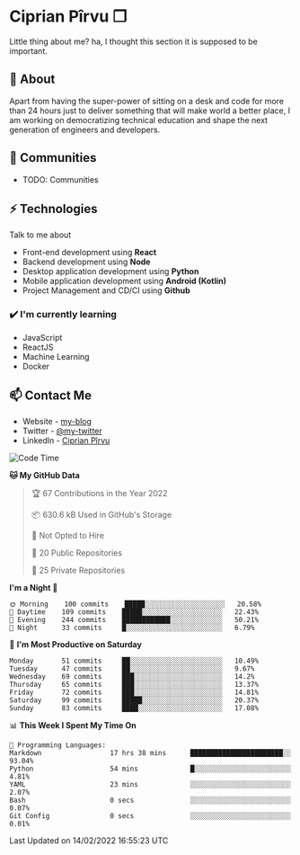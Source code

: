 # Ciprian Pîrvu ❐

Little thing about me? ha, I thought this section it is supposed to be important.

## 🧐 About

Apart from having the super-power of sitting on a desk and code for more than 24 hours just to deliver something that will make world a better place, I am working on democratizing technical education and shape the next generation of engineers and developers.

## 👯 Communities

-   TODO: Communities

## ⚡ Technologies

Talk to me about

-   Front-end development using **React**
-   Backend development using **Node**
-   Desktop application development using **Python**
-   Mobile application development using **Android (Kotlin)**
-   Project Management and CD/CI using **Github**

### ✔️ I'm currently learning

-   JavaScript
-   ReactJS
-   Machine Learning
-   Docker

## 📫 Contact Me

-   Website - [my-blog]()
-   Twitter - [@my-twitter]()
-   LinkedIn - [Ciprian Pîrvu](https://www.linkedin.com/in/p%C3%AErvu-ciprian-cristian-4415991b1/)

<!--START_SECTION:waka-->
![Code Time](http://img.shields.io/badge/Code%20Time-984%20hrs%2015%20mins-blue)

**🐱 My GitHub Data** 

> 🏆 67 Contributions in the Year 2022
 > 
> 📦 630.6 kB Used in GitHub's Storage 
 > 
> 🚫 Not Opted to Hire
 > 
> 📜 20 Public Repositories 
 > 
> 🔑 25 Private Repositories  
 > 
**I'm a Night 🦉** 

```text
🌞 Morning    100 commits    █████░░░░░░░░░░░░░░░░░░░░   20.58% 
🌆 Daytime    109 commits    █████░░░░░░░░░░░░░░░░░░░░   22.43% 
🌃 Evening    244 commits    ████████████░░░░░░░░░░░░░   50.21% 
🌙 Night      33 commits     █░░░░░░░░░░░░░░░░░░░░░░░░   6.79%

```
📅 **I'm Most Productive on Saturday** 

```text
Monday       51 commits     ██░░░░░░░░░░░░░░░░░░░░░░░   10.49% 
Tuesday      47 commits     ██░░░░░░░░░░░░░░░░░░░░░░░   9.67% 
Wednesday    69 commits     ███░░░░░░░░░░░░░░░░░░░░░░   14.2% 
Thursday     65 commits     ███░░░░░░░░░░░░░░░░░░░░░░   13.37% 
Friday       72 commits     ███░░░░░░░░░░░░░░░░░░░░░░   14.81% 
Saturday     99 commits     █████░░░░░░░░░░░░░░░░░░░░   20.37% 
Sunday       83 commits     ████░░░░░░░░░░░░░░░░░░░░░   17.08%

```


📊 **This Week I Spent My Time On** 

```text
💬 Programming Languages: 
Markdown                 17 hrs 38 mins      ███████████████████████░░   93.04% 
Python                   54 mins             █░░░░░░░░░░░░░░░░░░░░░░░░   4.81% 
YAML                     23 mins             ░░░░░░░░░░░░░░░░░░░░░░░░░   2.07% 
Bash                     0 secs              ░░░░░░░░░░░░░░░░░░░░░░░░░   0.07% 
Git Config               0 secs              ░░░░░░░░░░░░░░░░░░░░░░░░░   0.01%

```


 Last Updated on 14/02/2022 16:55:23 UTC
<!--END_SECTION:waka-->
